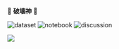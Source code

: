 🎴  **破壊神**  🎴

![dataset](https://road-to-kaggle-grandmaster.vercel.app/api/badges/darshanprabhu09/dataset)
![notebook](https://road-to-kaggle-grandmaster.vercel.app/api/badges/darshanprabhu09/notebook)
![discussion](https://road-to-kaggle-grandmaster.vercel.app/api/badges/darshanprabhu09/discussion)


[![](https://visitcount.itsvg.in/api?id=Darshan0902&label=Profile%20visits%20%3A&color=11&icon=0&pretty=true)](https://visitcount.itsvg.in)


